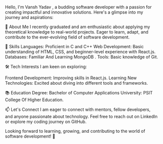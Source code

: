 Hello, I'm Vansh Yadav , a budding software developer with a passion for creating impactful and innovative solutions. Here's a glimpse into my journey and aspirations:

🌱 About Me
I recently graduated and am enthusiastic about applying my theoretical knowledge to real-world projects. Eager to learn, adapt, and contribute to the ever-evolving field of software development.

🚀 Skills
Languages: Proficient in C and C++
Web Development: Basic understanding of HTML, CSS, and beginner-level experience with React.js.
Databases: Familiar And Learning MongoDB .
Tools: Basic knowledge of Git.

🛠️ Tech Interests
I am keen on exploring:

Frontend Development: Improving skills in React.js.
Learning New Technologies: Excited about diving into different tools and frameworks.

📚 Education
Degree: Bachelor of Computer Applications 
University: PSIT College Of Higher Education.

📫 Let's Connect
I am eager to connect with mentors, fellow developers, and anyone passionate about technology. Feel free to reach out on LinkedIn or explore my coding journey on GitHub.

Looking forward to learning, growing, and contributing to the world of software development! 🌟
